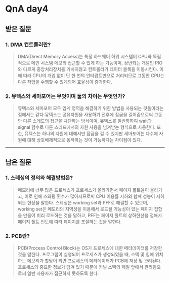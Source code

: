 # QnA day4
## 받은 질문

### 1. DMA 컨트롤러란?
> DMA(Direct Memory Access)는 특정 하드웨어 하위 시스템이 CPU와 독립적으로 메인 시스템 메모리 접근할 수 있게 하는 기능이며, 상반되는 개념인 PIO와 다르게 중앙처리장치를 거치지않고 컨트롤러가 데이터 블록을 이동시킨다. 이에 따라 CPU의 개입 없이 단 한 번의 인터럽트만으로 처리되므로 그동안 CPU는 다른 작업을 수행할 수 있게되어 효율성이 증가한다.

### 2. 뮤텍스와 세마포어는 무엇이며 둘의 차이는 무엇인가?
> 뮤텍스와 세마포어 모두 임계 영역을 해결하기 위한 방법을 사용되는 것들이라는 점에서는 같다.뮤텍스는 공유자원을 사용하기 전후에 잠금을 걸어줌으로써 그동안 다른 스레드의 접근을 차단하는 방식이며, 뮤텍스를 일반화하여 wait과 signal 함수로 다른 스레드에서의 자원 사용을 넘겨받는 형식으로 사용한다. 또한, 뮤텍스는 하나의 자원에 대해서만 잠금을 걸 수 있지만 세마포어는 다수에 자원에 대해 상호배제적으로 동작하는 것이 가능하다는 차이점이 있다.

----
## 남은 질문

### 1. 스레싱의 정의와 해결방법은?
> 메모리에 너무 많은 프로세스가 프로세스가 올라가면서 페이지 폴트율이 올라가고, 이로 인해 스와핑 횟수가 많아지므로써 CPU 이용률 저하와 함께 성능이 저하되는 현상을 말한다. 스레싱은 working set과 PFF로 해결할 수 있으며, working set은 메모리의 지역성을 이용해서 로드될 가능성이 있는 페이지 집합을 만들어 미리 로드하는 것을 말하고, PFF는 페이지 폴트의 상하한선을 정해서 페이지 폴트 빈도에 따라 페이지를 조절하는 것을 말한다.

### 2. PCB란?
> PCB(Process Control Block)는 OS가 프로세스에 대한 메타데이터를 저장한 것을 말한다. 프로그램이 실행되어 프로세스가 생성되었을 때, 스택 및 힙에 위치하는 메모리가 할당이 되면 프로세스의 메타데이터가 PCB에 저장 및 관리된다. 프로세스의 중요한 정보가 담겨 있기 때문에 커널 스택의 제일 앞에서 관리됨으로써 일반 사용자가 접근하지 못하도록 한다.